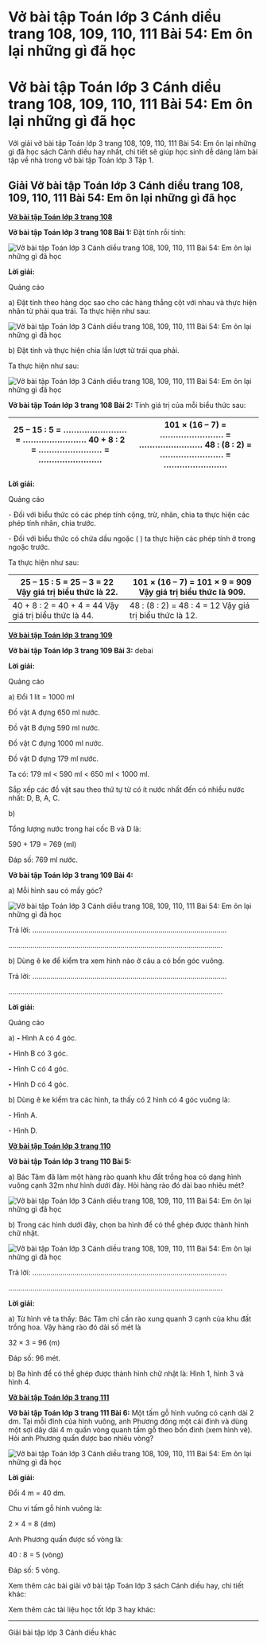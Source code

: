 # Vở bài tập Toán lớp 3 Cánh diều trang 108, 109, 110, 111 Bài 54: Em ôn lại những gì đã học

# Vở bài tập Toán lớp 3 Cánh diều trang 108, 109, 110, 111 Bài 54: Em ôn lại những gì đã học

Với giải vở bài tập Toán lớp 3 trang 108, 109, 110, 111 Bài 54: Em ôn lại những gì đã học sách Cánh diều hay nhất, chi tiết sẽ giúp học sinh dễ dàng làm bài tập về nhà trong vở bài tập Toán lớp 3 Tập 1.

## Giải Vở bài tập Toán lớp 3 Cánh diều trang 108, 109, 110, 111 Bài 54: Em ôn lại những gì đã học

[**Vở bài tập Toán lớp 3 trang 108**](https://vietjack.com/vbt-toan-3-cd/vbt-toan-lop-3-trang-108-tap-1.jsp)

**Vở bài tập Toán lớp 3 trang 108 Bài 1:** Đặt tính rồi tính:

![Vở bài tập Toán lớp 3 Cánh diều trang 108, 109, 110, 111 Bài 54: Em ôn lại những gì đã học](https://vietjack.com/vbt-toan-3-cd/images/em-on-lai-nhung-gi-da-hoc-trang-108-1.PNG)

**Lời giải:**

Quảng cáo

a) Đặt tính theo hàng dọc sao cho các hàng thẳng cột với nhau và thực hiện nhân từ phải qua trái. Ta thực hiện như sau:

![Vở bài tập Toán lớp 3 Cánh diều trang 108, 109, 110, 111 Bài 54: Em ôn lại những gì đã học](https://vietjack.com/vbt-toan-3-cd/images/em-on-lai-nhung-gi-da-hoc-trang-108-143969.PNG)

b) Đặt tính và thực hiện chia lần lượt từ trái qua phải. 

Ta thực hiện như sau:

![Vở bài tập Toán lớp 3 Cánh diều trang 108, 109, 110, 111 Bài 54: Em ôn lại những gì đã học](https://vietjack.com/vbt-toan-3-cd/images/em-on-lai-nhung-gi-da-hoc-trang-108-143971.PNG)

**Vở bài tập Toán lớp 3 trang 108 Bài 2:** Tính giá trị của mỗi biểu thức sau:

25 – 15 : 5 = …………………… = …………………… 40 + 8 : 2 = …………………… = …………………… |  101 × (16 – 7) = …………………… = …………………… 48 : (8 : 2) = …………………… = ……………………  
---|---  
  
**Lời giải:**

Quảng cáo

\- Đối với biểu thức có các phép tính cộng, trừ, nhân, chia ta thực hiện các phép tính nhân, chia trước. 

\- Đối với biểu thức có chứa dấu ngoặc ( ) ta thực hiện các phép tính ở trong ngoặc trước. 

Ta thực hiện như sau:

25 – 15 : 5 = 25 – 3  = 22  Vậy giá trị biểu thức là 22. |  101 × (16 – 7) = 101 × 9  = 909 Vậy giá trị biểu thức là 909.  
---|---  
40 + 8 : 2 = 40 + 4  = 44 Vậy giá trị biểu thức là 44. |  48 : (8 : 2) = 48 : 4  = 12 Vậy giá trị biểu thức là 12.  
  
[**Vở bài tập Toán lớp 3 trang 109**](https://vietjack.com/vbt-toan-3-cd/vbt-toan-lop-3-trang-109-tap-1.jsp)

**Vở bài tập Toán lớp 3 trang 109 Bài 3:** debai

**Lời giải:**

Quảng cáo

a) Đổi 1 lít = 1000 ml

Đồ vật A đựng 650 ml nước.

Đồ vật B đựng 590 ml nước.

Đồ vật C đựng 1000 ml nước.

Đồ vật D đựng 179 ml nước.

Ta có: 179 ml < 590 ml < 650 ml < 1000 ml.

Sắp xếp các đồ vật sau theo thứ tự từ có ít nước nhất đến có nhiều nước nhất: D, B, A, C.

b) 

Tổng lượng nước trong hai cốc B và D là:

590 + 179 = 769 (ml)

Đáp số: 769 ml nước.

**Vở bài tập Toán lớp 3 trang 109 Bài 4:**

a) Mỗi hình sau có mấy góc?

![Vở bài tập Toán lớp 3 Cánh diều trang 108, 109, 110, 111 Bài 54: Em ôn lại những gì đã học](https://vietjack.com/vbt-toan-3-cd/images/em-on-lai-nhung-gi-da-hoc-trang-108-143973.PNG)

Trả lời: …………………………………………………………………………………….

……………………………………………………………………………………………..

b) Dùng ê ke để kiểm tra xem hình nào ở câu a có bốn góc vuông.

Trả lời: …………………………………………………………………………………….

……………………………………………………………………………………………..

**Lời giải:**

Quảng cáo

a) **-** Hình A có 4 góc. 

**-** Hình B có 3 góc. 

**-** Hình C có 4 góc. 

**-** Hình D có 4 góc. 

b) Dùng ê ke kiểm tra các hình, ta thấy có 2 hình có 4 góc vuông là: 

\- Hình A.

\- Hình D.

[**Vở bài tập Toán lớp 3 trang 110**](https://vietjack.com/vbt-toan-3-cd/vbt-toan-lop-3-trang-110-tap-1.jsp)

**Vở bài tập Toán lớp 3 trang 110 Bài 5:**

a) Bác Tâm đã làm một hàng rào quanh khu đất trồng hoa có dạng hình vuông cạnh 32m như hình dưới đây. Hỏi hàng rào đó dài bao nhiêu mét?

![Vở bài tập Toán lớp 3 Cánh diều trang 108, 109, 110, 111 Bài 54: Em ôn lại những gì đã học](https://vietjack.com/vbt-toan-3-cd/images/em-on-lai-nhung-gi-da-hoc-trang-108-143975.PNG)

b) Trong các hình dưới đây, chọn ba hình để có thể ghép được thành hình chữ nhật.

![Vở bài tập Toán lớp 3 Cánh diều trang 108, 109, 110, 111 Bài 54: Em ôn lại những gì đã học](https://vietjack.com/vbt-toan-3-cd/images/em-on-lai-nhung-gi-da-hoc-trang-108-143974.PNG)

Trả lời: …………………………………………………………………………………….

……………………………………………………………………………………………..

**Lời giải:**

a) Từ hình vẽ ta thấy: Bác Tâm chỉ cần rào xung quanh 3 cạnh của khu đất trồng hoa. Vậy hàng rào đó dài số mét là

32 × 3 = 96 (m)

Đáp số: 96 mét.

b) Ba hình để có thể ghép được thành hình chữ nhật là: Hình 1, hình 3 và hình 4.

[**Vở bài tập Toán lớp 3 trang 111**](https://vietjack.com/vbt-toan-3-cd/vbt-toan-lop-3-trang-111-tap-1.jsp)

**Vở bài tập Toán lớp 3 trang 111 Bài 6:** Một tấm gỗ hình vuông có cạnh dài 2 dm. Tại mỗi đỉnh của hình vuông, anh Phương đóng một cái đinh và dùng một sợi dây dài 4 m quấn vòng quanh tấm gỗ theo bốn đinh (xem hình vẽ). Hỏi anh Phương quấn được bao nhiêu vòng?

![Vở bài tập Toán lớp 3 Cánh diều trang 108, 109, 110, 111 Bài 54: Em ôn lại những gì đã học](https://vietjack.com/vbt-toan-3-cd/images/em-on-lai-nhung-gi-da-hoc-trang-108-143970.PNG)

**Lời giải:**

Đổi 4 m = 40 dm.

Chu vi tấm gỗ hình vuông là:

2 × 4 = 8 (dm)

Anh Phương quấn được số vòng là:

40 : 8 = 5 (vòng)

Đáp số: 5 vòng.

Xem thêm các bài giải vở bài tập Toán lớp 3 sách Cánh diều hay, chi tiết khác:

Xem thêm các tài liệu học tốt lớp 3 hay khác:

* * *

Giải bài tập lớp 3 Cánh diều khác
